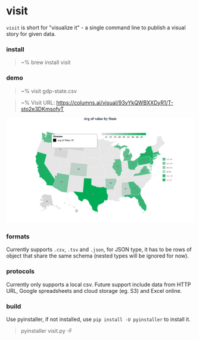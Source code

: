 # visit
`visit` is short for "visualize it" - a single command line to publish a visual story for given data.

### install
> ~% brew install visit

### demo
> ~% visit gdp-state.csv

> ~% Visit URL: https://columns.ai/visual/93yYkQWBXXDyR1/T-sto2e3DKmsofyT

![visit demo graph](imgs/visit-demo.png)

### formats
Currently supports `.csv`, `.tsv` and `.json`, for JSON type, it has to be rows of object that share the same schema (nested types will be ignored for now).

### protocols
Currently only supports a local csv.
Future support include data from HTTP URL, Google spreadsheets and cloud storage (eg. S3) and Excel online.

### build
Use pyinstaller, if not installed, use `pip install -U pyinstaller` to install it.
> pyinstaller visit.py -F

